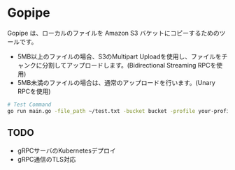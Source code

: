 # Gopipe

Gopipe は、ローカルのファイルを Amazon S3 バケットにコピーするためのツールです。

- 5MB以上のファイルの場合、S3のMultipart Uploadを使用し、ファイルをチャンクに分割してアップロードします。(Bidirectional Streaming RPCを使用)
- 5MB未満のファイルの場合は、通常のアップロードを行います。(Unary RPCを使用)

```bash
# Test Command
go run main.go -file_path ~/test.txt -bucket bucket -profile your-profile-name -dest_key test.txt
```

## TODO

- gRPCサーバのKubernetesデプロイ
- gRPC通信のTLS対応